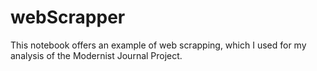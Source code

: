 # webScrapper
This notebook offers an example of web scrapping, which I used for my analysis of the Modernist Journal Project.
